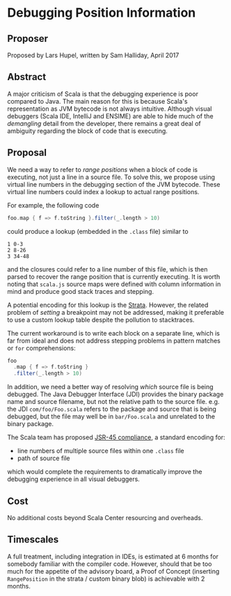 # Debugging Position Information

## Proposer

Proposed by Lars Hupel, written by Sam Halliday, April 2017

## Abstract

A major criticism of Scala is that the debugging experience is poor
compared to Java. The main reason for this is because Scala's
representation as JVM bytecode is not always intuitive. Although
visual debuggers (Scala IDE, IntelliJ and ENSIME) are able to hide
much of the *demangling* detail from the developer, there remains a
great deal of ambiguity regarding the block of code that is executing.

## Proposal

We need a way to refer to *range positions* when a block of code is
executing, not just a line in a source file. To solve this, we propose
using virtual line numbers in the debugging section of the JVM
bytecode. These virtual line numbers could index a lookup to
actual range positions.

For example, the following code

```scala
foo.map { f => f.toString }.filter(_.length > 10)
```

could produce a lookup (embedded in the `.class` file) similar to

```
1 0-3
2 8-26
3 34-48
```

and the closures could refer to a line number of this file, which is
then parsed to recover the range position that is currently executing.
It is worth noting that `scala.js` source maps were defined with
column information in mind and produce good stack traces and stepping.

A potential encoding for this lookup is the
[Strata](https://docs.oracle.com/javase/7/docs/jdk/api/jpda/jdi/com/sun/jdi/Location.html#strata).
However, the related problem of *setting* a breakpoint may not be
addressed, making it preferable to use a custom lookup table despite
the pollution to stacktraces.

The current workaround is to write each block on a separate line,
which is far from ideal and does not address stepping problems in
pattern matches or `for` comprehensions:

```scala
foo
  .map { f => f.toString }
  .filter(_.length > 10)
```

In addition, we need a better way of resolving *which* source file is
being debugged. The Java Debugger Interface (JDI) provides the binary
package name and source filename, but not the relative path to the
source file. e.g. the JDI `com/foo/Foo.scala` refers to the package
and source that is being debugged, but the file may well be in
`bar/Foo.scala` and unrelated to the binary package.

The Scala team has proposed
[JSR-45 compliance](https://github.com/scala/scala-dev/issues/3), a
standard encoding for:

- line numbers of multiple source files within one `.class` file
- path of source file

which would complete the requirements to dramatically improve the
debugging experience in all visual debuggers.

## Cost

No additional costs beyond Scala Center resourcing and overheads.

## Timescales

A full treatment, including integration in IDEs, is estimated at 6
months for somebody familiar with the compiler code. However, should
that be too much for the appetite of the advisory board, a Proof of
Concept (inserting `RangePosition` in the strata / custom binary blob)
is achievable with 2 months.
